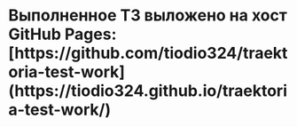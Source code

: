 <h1>Выполненное ТЗ выложено на хост GitHub Pages: [https://github.com/tiodio324/traektoria-test-work](https://tiodio324.github.io/traektoria-test-work/)</h1>
